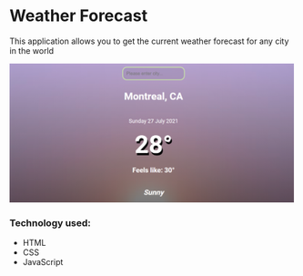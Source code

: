 <h1>Weather Forecast</h1>
<p>This application allows you to get the current weather forecast for any city in the world</p>

<img src="weather.png" width="500px">

<h3>Technology used:</h3>
<ul>
   <li>HTML</li>
   <li>CSS</li>
   <li>JavaScript</li>
</ul>